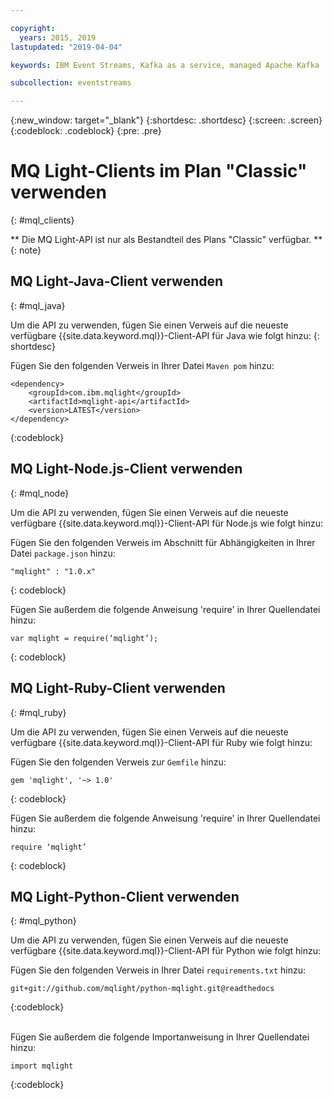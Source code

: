 ```yaml
---

copyright:
  years: 2015, 2019
lastupdated: "2019-04-04"

keywords: IBM Event Streams, Kafka as a service, managed Apache Kafka

subcollection: eventstreams

---
```


{:new_window: target="_blank"}
{:shortdesc: .shortdesc}
{:screen: .screen}
{:codeblock: .codeblock}
{:pre: .pre}

# MQ Light-Clients im Plan "Classic" verwenden
{: #mql_clients}

** Die MQ Light-API ist nur als Bestandteil des Plans "Classic" verfügbar. **
{: note}
<br/>

## MQ Light-Java-Client verwenden
{: #mql_java}

Um die API zu verwenden, fügen Sie einen Verweis auf die neueste verfügbare {{site.data.keyword.mql}}-Client-API für Java wie folgt hinzu:
{: shortdesc}

Fügen Sie den folgenden Verweis in Ihrer Datei <code>Maven pom</code> hinzu:

```
<dependency>
    <groupId>com.ibm.mqlight</groupId>
    <artifactId>mqlight-api</artifactId>
    <version>LATEST</version>
</dependency>
```
{:codeblock}


<!-- 12/11/18: info was in eventstreams102.md, moved because of doc app changes -->

## MQ Light-Node.js-Client verwenden 
{: #mql_node}


Um die API zu verwenden, fügen Sie einen Verweis auf die neueste verfügbare {{site.data.keyword.mql}}-Client-API für Node.js wie folgt hinzu:

Fügen Sie den folgenden Verweis im Abschnitt für Abhängigkeiten in Ihrer Datei <code>package.json</code> hinzu:

<pre class="pre"><code>"mqlight" : "1.0.x"</code></pre>
{: codeblock}

Fügen Sie außerdem die folgende Anweisung 'require' in Ihrer Quellendatei hinzu:

<pre class="pre"><code>var mqlight = require(‘mqlight’);</code></pre>
{: codeblock}

<!-- 14/11/18: info was in eventstreams103.md, moved because of doc app changes -->

## MQ Light-Ruby-Client verwenden
{: #mql_ruby}


Um die API zu verwenden, fügen Sie einen Verweis auf die neueste verfügbare {{site.data.keyword.mql}}-Client-API für Ruby wie folgt hinzu:

Fügen Sie den folgenden Verweis zur <code>Gemfile</code> hinzu:

```
gem 'mqlight', '~> 1.0'
```
{: codeblock}

Fügen Sie außerdem die folgende Anweisung 'require' in Ihrer Quellendatei hinzu:

```
require ‘mqlight’
```
{: codeblock}

<!-- 14/11/18: info was in eventstreams101.md, moved because of doc app changes -->

## MQ Light-Python-Client verwenden
{: #mql_python}

Um die API zu verwenden, fügen Sie einen Verweis auf die neueste verfügbare {{site.data.keyword.mql}}-Client-API für Python wie folgt hinzu:

Fügen Sie den folgenden Verweis in Ihrer Datei <code>requirements.txt</code>
hinzu:

```
git+git://github.com/mqlight/python-mqlight.git@readthedocs
```
{:codeblock}

<br>
Fügen Sie außerdem die folgende Importanweisung in Ihrer Quellendatei hinzu:

```
import mqlight
```
{:codeblock}
<!-- Comment from Andrew
Instructions for getting started, with links for more info
Simple send source and receive source in-line

-->



